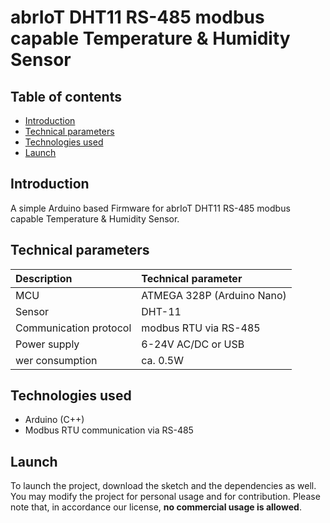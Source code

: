 # abrIoT DHT11 RS-485 modbus capable Temperature & Humidity Sensor

## Table of contents
* [Introduction](#introduction)
* [Technical parameters](#technical-parameters)
* [Technologies used](#technologies-used)
* [Launch](#lanuch)

## Introduction
A simple Arduino based Firmware for abrIoT DHT11 RS-485 modbus capable Temperature & Humidity Sensor.

## Technical parameters
| Description | Technical parameter |
| :--- | :--- |
| MCU | ATMEGA 328P (Arduino Nano) |
| Sensor | DHT-11 |
| Communication protocol | modbus RTU via RS-485 |
| Power supply | 6-24V AC/DC or USB |
| wer consumption | ca. 0.5W |

## Technologies used
* Arduino (C++)
* Modbus RTU communication via RS-485

## Launch
To launch the project, download the sketch and the dependencies as well. You may modify the project for personal usage and for contribution. Please note that, in accordance our license, **no commercial usage is allowed**.

## 
